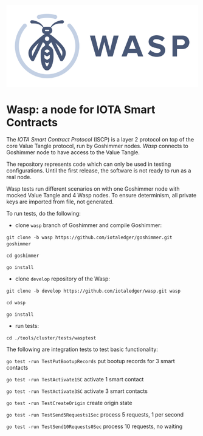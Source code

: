 ![Wasp logo](WASP_logo_dark.png)
# Wasp: a node for IOTA Smart Contracts


The _IOTA Smart Contract Protocol_ (ISCP) is a layer 2 protocol on top of the core Value Tangle
protocol, run by Goshimmer nodes. _Wasp_ connects to Goshimmer node to have access to the Value Tangle.   

The repository represents code which can only be used in testing configurations.
Until the first release, the software is not ready to run as a real node.
    
Wasp tests run different scenarios on with one Goshimmer node with mocked Value Tangle
and 4 Wasp nodes.
To ensure determinism, all private keys are imported from file, not generated.
    
To run tests, do the following:

- clone `wasp` branch of Goshimmer and compile Goshimmer:

`git clone -b wasp https://github.com/iotaledger/goshimmer.git goshimmer`

`cd goshimmer`    

`go install`    
    
- clone `develop` repository of the Wasp:
    
`git clone -b develop https://github.com/iotaledger/wasp.git wasp`

`cd wasp`

`go install`

- run tests:

`cd ./tools/cluster/tests/wasptest`

The following are integration tests to test basic functionality:
 
`go test -run TestPutBootupRecords` put bootup records for 3 smart contacts

`go test -run TestActivate1SC` activate 1 smart contact

`go test -run TestActivate3SC` activate 3 smart contacts

`go test -run TestCreateOrigin` create origin state

`go test -run TestSend5Requests1Sec` process 5 requests, 1 per second

`go test -run TestSend10Requests0Sec` process 10 requests, no waiting 
